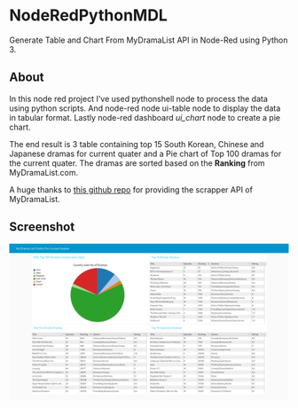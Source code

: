 NodeRedPythonMDL
================

Generate Table and Chart From MyDramaList API in Node-Red using Python 3.

## About

In this node red project I've used pythonshell node to process the data using python scripts. And node-red node ui-table node to display the data in tabular format. Lastly node-red dashboard *ui_chart* node to create a pie chart.  

The end result is 3 table containing top 15 South Korean, Chinese and Japanese dramas for current quater and a Pie chart of Top 100 dramas for the current quater. The dramas are sorted based on the **Ranking** from MyDramaList.com.   

A huge thanks to [this github repo](https://github.com/TheBoringDude/kuryana) for providing the scrapper API of MyDramaList.  

## Screenshot
![Screenshot](./Screenshot.png)  
